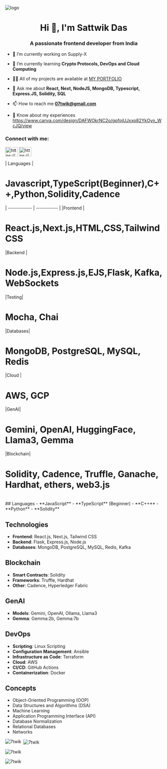 ![logo](https://res.cloudinary.com/dcyfkgtgv/image/upload/v1696113041/Screenshot_2023-10-01_035850_mossmv.png)
<h1 align="center">Hi 👋, I'm Sattwik Das</h1>
<h3 align="center">A passionate frontend developer from India</h3>

- 🔭 I’m currently working on Supply-X

- 🌱 I’m currently learning **Crypto Protocols, DevOps and Cloud Computing**

- 👨‍💻 All of my projects are available at [MY PORTFOLIO](https://7twik.vercel.app/)

- 💬 Ask me about **React, Next, NodeJS, MongoDB, Typescript, Express.JS, Solidity, SQL**

- 📫 How to reach me **07twik@gmail.com**

- 📄 Know about my experiences https://www.canva.com/design/DAFWOkrNC2o/gpfpjUJxxp82YkOyn_WcJQ/view


<h3 align="left">Connect with me:</h3>
<p align="left">
<a href="https://linkedin.com/in/https://www.linkedin.com/in/sattwik-das-90aa75249/" target="blank"><img align="center" src="https://tse4.mm.bing.net/th?id=OIP.P_z8uTsVJ8tmPn2prJwOpQHaHa&pid=Api&P=0&h=180" alt="https://www.linkedin.com/in/sattwik-das-90aa75249/" height="30" width="40" /></a>
<a href="https://instagram.com/https://www.instagram.com/7twik/" target="blank"><img align="center" src="https://tse3.mm.bing.net/th?id=OIP.5GfDiEib0Yd4NCcXzmD4hQHaHa&pid=Api&P=0&h=180" alt="https://www.instagram.com/7twik/" height="30" width="40" /></a>
</p>
| Languages | <h1>Javascript,TypeScript(Beginner),C++,Python,Solidity,Cadence</h1>
| ------------ | ----------- |
|Frontend |  <h1>React.js,Next.js,HTML,CSS,TailwindCSS</h1>
|Backend |  <h1>Node.js,Express.js,EJS,Flask, Kafka, WebSockets</h1>
|Testing|  <h1>Mocha, Chai</h1>
|Databases|  <h1>MongoDB, PostgreSQL, MySQL, Redis</h1>
|Cloud | <h1> AWS, GCP</h1>
|GenAI| <h1> Gemini, OpenAI, HuggingFace, Llama3, Gemma</h1>
|Blockchain|  <h1>Solidity, Cadence, Truffle, Ganache, Hardhat, ethers, web3.js</h1>
<br/>
## Languages
- **JavaScript**
- **TypeScript** (Beginner)
- **C++**
- **Python**
- **Solidity**

## Technologies
- **Frontend**: React.js, Next.js, Tailwind CSS
- **Backend**: Flask, Express.js, Node.js
- **Databases**: MongoDB, PostgreSQL, MySQL, Redis, Kafka

## Blockchain
- **Smart Contracts**: Solidity
- **Frameworks**: Truffle, Hardhat
- **Other**: Cadence, Hyperledger Fabric

## GenAI
- **Models**: Gemini, OpenAI, Ollama, Llama3
- **Gemma**: Gemma:2b, Gemma:7b

## DevOps
- **Scripting**: Linux Scripting
- **Configuration Management**: Ansible
- **Infrastructure as Code**: Terraform
- **Cloud**: AWS
- **CI/CD**: GitHub Actions
- **Containerization**: Docker

## Concepts
- Object-Oriented Programming (OOP)
- Data Structures and Algorithms (DSA)
- Machine Learning
- Application Programming Interface (API)
- Database Normalization
- Relational Databases
- Networks

<p><img align="left" src="https://github-readme-stats.vercel.app/api/top-langs?username=7twik&show_icons=true&locale=en&layout=compact" alt="7twik" /></p>

<p>&nbsp;<img align="center" src="https://github-readme-stats.vercel.app/api?username=7twik&show_icons=true&locale=en" alt="7twik" /></p>

<p><img align="center" src="https://github-readme-streak-stats.herokuapp.com/?user=7twik" alt="7twik" /></p>
<p><img align="center" src="https://res.cloudinary.com/dcyfkgtgv/image/upload/v1704733941/Screenshot_2024-01-08_224119_sw4la4.png" alt="7twik" /></p>

